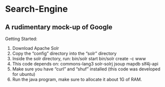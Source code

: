 # Search-Engine
## A rudimentary mock-up of Google

Getting Started:
  1) Download Apache Solr
  2) Copy the “config” directory into the “solr” directory 
  3) Inside the solr directory, run:
	bin/solr start
	bin/solr create -c www
  4) This code depends on:
	commons-lang3
	solr-solrj
	jsoup
	mapdb
	slf4j-api
  5) Make sure you have “curl” and “shuf” installed (this code was developed for ubuntu)
  6) Run the java program, make sure to allocate it about 1G of RAM.